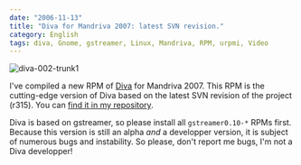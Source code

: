 ```yaml
---
date: "2006-11-13"
title: "Diva for Mandriva 2007: latest SVN revision."
category: English
tags: diva, Gnome, gstreamer, Linux, Mandriva, RPM, urpmi, Video
---
```


![diva-002-trunk1]({attach}diva-002-trunk1.png)

I've compiled a new RPM of [Diva](https://www.diva-project.org) for Mandriva 2007. This RPM is the cutting-edge version of Diva based on the latest SVN revision of the project (r315). You can [find it in my repository](https://github.com/kdeldycke/mandriva-specs).

Diva is based on gstreamer, so please install all `gstreamer0.10-*` RPMs first. Because this version is still an alpha _and_ a developper version, it is subject of numerous bugs and instability. So please, don't report me bugs, I'm not a Diva developper!
